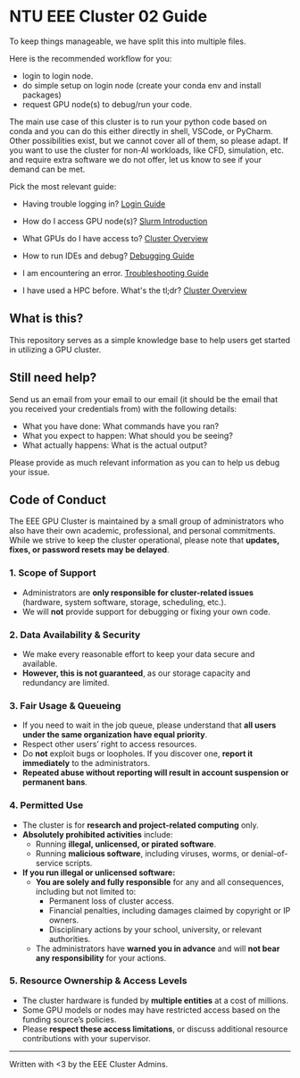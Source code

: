 # NTU EEE Cluster 02 Guide

To keep things manageable, we have split this into multiple files.

Here is the recommended workflow for you:
- login to login node.
- do simple setup on login node (create your conda env and install packages)
- request GPU node(s) to debug/run your code.

The main use case of this cluster is to run your python code based on conda and you can do this either 
directly in shell, VSCode, or PyCharm. Other possibilities exist, but we cannot cover all of them, so please adapt.
If you want to use the cluster for non-AI workloads, like CFD, simulation, etc. and require extra software we do not offer, 
let us know to see if your demand can be met.

Pick the most relevant guide:

- Having trouble logging in? [Login Guide](login.md)
- How do I access GPU node(s)? [Slurm Introduction](slurm.md)
- What GPUs do I have access to? [Cluster Overview](cluster.md)
- How to run IDEs and debug? [Debugging Guide](Debugging.md)
- I am encountering an error. [Troubleshooting Guide](troubleshooting.md)

- I have used a HPC before. What's the tl;dr? [Cluster Overview](cluster.md)

## What is this?

This repository serves as a simple knowledge base to help users get started in
utilizing a GPU cluster.

## Still need help?

Send us an email from your email to our email (it should be the email that you
received your credentials from) with the following details:

- What you have done: What commands have you ran?
- What you expect to happen: What should you be seeing?
- What actually happens: What is the actual output?

Please provide as much relevant information as you can to help us debug your
issue.  

## **Code of Conduct**

The EEE GPU Cluster is maintained by a small group of administrators who also have their own academic, professional, and personal commitments.  
While we strive to keep the cluster operational, please note that **updates, fixes, or password resets may be delayed**.

### **1. Scope of Support**
- Administrators are **only responsible for cluster-related issues** (hardware, system software, storage, scheduling, etc.).  
- We will **not** provide support for debugging or fixing your own code.

### **2. Data Availability & Security**
- We make every reasonable effort to keep your data secure and available.  
- **However, this is not guaranteed**, as our storage capacity and redundancy are limited.

### **3. Fair Usage & Queueing**
- If you need to wait in the job queue, please understand that **all users under the same organization have equal priority**.
- Respect other users’ right to access resources.
- Do **not** exploit bugs or loopholes. If you discover one, **report it immediately** to the administrators.  
- **Repeated abuse without reporting will result in account suspension or permanent bans**.

### **4. Permitted Use**
- The cluster is for **research and project-related computing** only.
- **Absolutely prohibited activities** include:
  - Running **illegal, unlicensed, or pirated software**.
  - Running **malicious software**, including viruses, worms, or denial-of-service scripts.
- **If you run illegal or unlicensed software:**
  - **You are solely and fully responsible** for any and all consequences, including but not limited to:
    - Permanent loss of cluster access.
    - Financial penalties, including damages claimed by copyright or IP owners.
    - Disciplinary actions by your school, university, or relevant authorities.
  - The administrators have **warned you in advance** and will **not bear any responsibility** for your actions.

### **5. Resource Ownership & Access Levels**
- The cluster hardware is funded by **multiple entities** at a cost of millions.
- Some GPU models or nodes may have restricted access based on the funding source’s policies.
- Please **respect these access limitations**, or discuss additional resource contributions with your supervisor.


---

Written with <3 by the EEE Cluster Admins.
